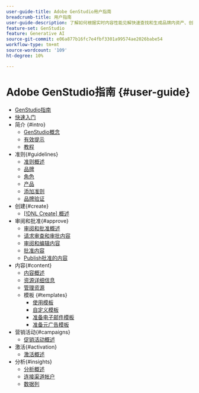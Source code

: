 ```yaml
---
user-guide-title: Adobe GenStudio用户指南
breadcrumb-title: 用户指南
user-guide-description: 了解如何根据实时内容性能见解快速查找和生成品牌内资产、创建变体并优化体验。
feature-set: GenStudio
feature: Generative AI
source-git-commit: e06a877b16fc7e4fbf3301a99574ae2026babe54
workflow-type: tm+mt
source-wordcount: '109'
ht-degree: 10%

---
```



# Adobe GenStudio指南 {#user-guide}

+ [GenStudio指南](home.md)
+ [快速入门](get-started.md)
+ 简介 {#intro}
   + [GenStudio概念](concepts.md)
   + [有效提示](effective-prompts.md)
   + [教程](https://experienceleague.adobe.com/docs/genstudio/learning/tutorials.html)
+ 准则{#guidelines}
   + [准则概述](guidelines/overview.md)
   + [品牌](guidelines/brands.md)
   + [角色](guidelines/personas.md)
   + [产品](guidelines/products.md)
   + [添加准则](guidelines/add-guidelines.md)
   + [品牌验证](guidelines/brand-validation.md)
+ 创建{#create}
   + [[!DNL Create] 概述](create/overview.md)
+ 审阅和批准{#approve}
   + [审阅和批准概述](approvals/overview.md)
   + [请求审查和审批内容](approvals/request-review.md)
   + [审阅和编辑内容](approvals/review-and-edit.md)
   + [批准内容](approvals/approve-content.md)
   + [Publish批准的内容](approvals/publish-content.md)
+ 内容{#content}
   + [内容概述](content/overview.md)
   + [资源详细信息](content/asset-details.md)
   + [管理资源](content/manage-assets.md)
   + 模板 {#templates}
      + [使用模板](content/use-templates.md)
      + [自定义模板](content/customize-template.md)
      + [准备电子邮件模板](content/email-template.md)
      + [准备元广告模板](content/meta-template.md)
+ 营销活动{#campaigns}
   + [促销活动概述](campaigns/overview.md)
+ 激活{#activation}
   + [激活概述](activation/overview.md)
+ 分析{#insights}
   + [分析概述](insights/overview.md)
   + [连接渠道帐户](insights/connect-channel.md)
   + [数据列](insights/data-columns.md)


